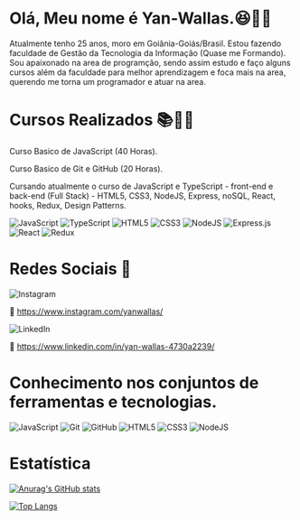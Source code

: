# Olá, Meu nome é Yan-Wallas.😆<font style="vertical-align: inherit;"><font style="vertical-align: inherit;">🤗</font></font><font style="vertical-align: inherit;"><font style="vertical-align: inherit;">👋</font></font>

Atualmente tenho 25 anos, moro em Goiânia-Goiás/Brasil. Estou fazendo faculdade de Gestão da Tecnologia da Informação (Quase me Formando).
Sou apaixonado na area de programção, sendo assim estudo e faço alguns cursos além da faculdade para melhor aprendizagem e foca mais na area, querendo me torna um programador e atuar na area.

# Cursos Realizados <font style="vertical-align: inherit;"><font style="vertical-align: inherit;">📚</font></font><font style="vertical-align: inherit;"><font style="vertical-align: inherit;">📖</font></font><font style="vertical-align: inherit;"><font style="vertical-align: inherit;">📝</font></font>

Curso Basico de JavaScript (40 Horas).

Curso Basico de Git e GitHub (20 Horas).

Cursando atualmente o curso de JavaScript e TypeScript - front-end e back-end (Full Stack) - HTML5, CSS3, NodeJS, Express, noSQL, React, hooks, Redux, Design Patterns.

![JavaScript](https://img.shields.io/badge/javascript-%23323330.svg?style=for-the-badge&logo=javascript&logoColor=%23F7DF1E)
![TypeScript](https://img.shields.io/badge/typescript-%23007ACC.svg?style=for-the-badge&logo=typescript&logoColor=white)
![HTML5](https://img.shields.io/badge/html5-%23E34F26.svg?style=for-the-badge&logo=html5&logoColor=white)
![CSS3](https://img.shields.io/badge/css3-%231572B6.svg?style=for-the-badge&logo=css3&logoColor=white)
![NodeJS](https://img.shields.io/badge/node.js-6DA55F?style=for-the-badge&logo=node.js&logoColor=white)
![Express.js](https://img.shields.io/badge/express.js-%23404d59.svg?style=for-the-badge&logo=express&logoColor=%2361DAFB)
![React](https://img.shields.io/badge/react-%2320232a.svg?style=for-the-badge&logo=react&logoColor=%2361DAFB)
![Redux](https://img.shields.io/badge/redux-%23593d88.svg?style=for-the-badge&logo=redux&logoColor=white)

# Redes Sociais <font style="vertical-align: inherit;"><font style="vertical-align: inherit;">📌</font></font>

![Instagram](https://img.shields.io/badge/Instagram-%23E4405F.svg?style=for-the-badge&logo=Instagram&logoColor=white) 

<font style="vertical-align: inherit;"><font style="vertical-align: inherit;">📍</font></font> https://www.instagram.com/yanwallas/ 

![LinkedIn](https://img.shields.io/badge/linkedin-%230077B5.svg?style=for-the-badge&logo=linkedin&logoColor=white)

<font style="vertical-align: inherit;"><font style="vertical-align: inherit;">📍</font></font>  https://www.linkedin.com/in/yan-wallas-4730a2239/

# Conhecimento nos conjuntos de ferramentas e tecnologias.

![JavaScript](https://img.shields.io/badge/javascript-%23323330.svg?style=for-the-badge&logo=javascript&logoColor=%23F7DF1E)
![Git](https://img.shields.io/badge/git-%23F05033.svg?style=for-the-badge&logo=git&logoColor=white)
![GitHub](https://img.shields.io/badge/github-%23121011.svg?style=for-the-badge&logo=github&logoColor=white)
![HTML5](https://img.shields.io/badge/html5-%23E34F26.svg?style=for-the-badge&logo=html5&logoColor=white)
![CSS3](https://img.shields.io/badge/css3-%231572B6.svg?style=for-the-badge&logo=css3&logoColor=white)
![NodeJS](https://img.shields.io/badge/node.js-6DA55F?style=for-the-badge&logo=node.js&logoColor=white)


# Estatística

[![Anurag's GitHub stats](https://github-readme-stats.vercel.app/api?username=YanWallas)](https://github.com/YanWallas/github-readme-stats)

[![Top Langs](https://github-readme-stats.vercel.app/api/top-langs/?username=YanWallas&layout=donut-vertical)](https://github.com/YanWallas/github-readme-stats)

    

